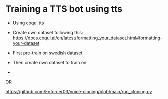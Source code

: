 # Training a TTS bot using tts

* Using coqui tts
* Create own dataset following this: https://docs.coqui.ai/en/latest/formatting_your_dataset.html#formatting-your-dataset

* First pre-train on swedish dataset
* Then create own dataset to train on
* 


OR

https://github.com/Enforcer03/voice-cloning/blob/main/run_cloning.py
